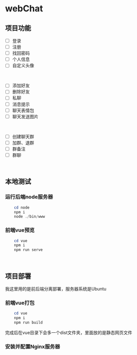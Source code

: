# webChat

## 项目功能
- [ ] 登录
- [ ] 注册
- [ ] 找回密码
- [ ] 个人信息
- [ ] 自定义头像

<br>

- [ ] 添加好友
- [ ] 删除好友
- [ ] 私聊
- [ ] 消息提示
- [ ] 聊天表情包
- [ ] 聊天发送图片

<br>  

- [ ] 创建聊天群
- [ ] 加群、退群
- [ ] 群备注
- [ ] 群聊

<br>

## 本地测试

### 运行后端node服务器
```powershell
    cd node
    npm i
    node ./bin/www
```
### 前端vue预览
```powershell
    cd vue
    npm i
    npm run serve
```
<br>

## 项目部署

我这里用的是前后端分离部署，服务器系统是Ubuntu

### 前端vue打包
```powershell
    cd vue
    npm i
    npm run build
```
完成后在vue目录下会多一个dist文件夹，里面放的是静态网页文件

### 安装并配置Nginx服务器